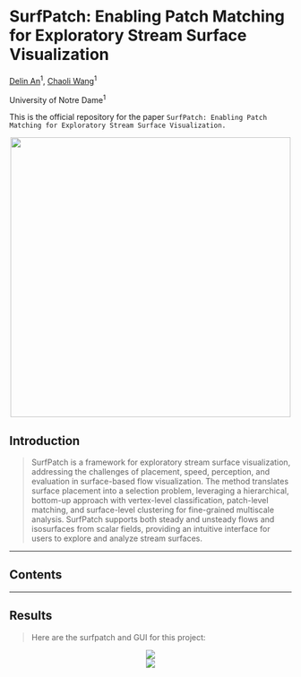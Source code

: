 # SurfPatch: Enabling Patch Matching for Exploratory Stream Surface Visualization

[Delin An](https://github.com/adlsn)<sup>1</sup>, [Chaoli Wang](https://sites.nd.edu/chaoli-wang/)<sup>1</sup>

University of Notre Dame<sup>1</sup>

This is the official repository for the paper `SurfPatch: Enabling Patch Matching for Exploratory Stream Surface Visualization.`

<div align='center'>
<img src='video.gif' style="width: 500px; height: auto;">
</div>

## Introduction
> SurfPatch is a framework for exploratory stream surface visualization, addressing the challenges of placement, speed, perception, and evaluation in surface-based flow visualization. The method translates surface placement into a selection problem, leveraging a hierarchical, bottom-up approach with vertex-level classification, patch-level matching, and surface-level clustering for fine-grained multiscale analysis. SurfPatch supports both steady and unsteady flows and isosurfaces from scalar fields, providing an intuitive interface for users to explore and analyze stream surfaces.
---
## Contents
> 
---
## Results
> Here are the surfpatch and GUI for this project:

<div align='center'>
<img src='1.png'>
</div>
<div align='center'>
<img src='2.png'>
</div>
